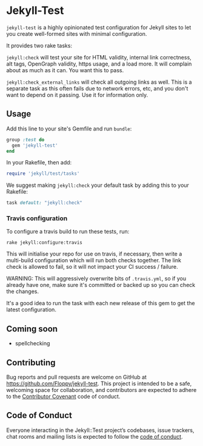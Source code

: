 # Jekyll-Test

`jekyll-test` is a highly opinionated test configuration for Jekyll sites to let you create well-formed sites with minimal configuration.

It provides two rake tasks:

`jekyll:check` will test your site for HTML validity, internal link correctness, alt tags, OpenGraph validity, https usage, and a load more. It will complain about as much as it can. You want this to pass.

`jekyll:check_external_links` will check all outgoing links as well. This is a separate task as this often fails due to network errors, etc, and you don't want to depend on it passing. Use it for information only.

## Usage

Add this line to your site's Gemfile and run `bundle`:

```ruby
group :test do
  gem 'jekyll-test'
end
```

In your Rakefile, then add:

```ruby
require 'jekyll/test/tasks'
```

We suggest making `jekyll:check` your default task by adding this to your Rakefile:

```rake
task default: "jekyll:check"
```

### Travis configuration

To configure a travis build to run these tests, run:

```
rake jekyll:configure:travis
```

This will initialise your repo for use on travis, if necessary, then write a multi-build configuration which will run both checks together. The link check is allowed to fail, so it will not impact your CI success / failure.

WARNING: This will aggressively overwrite bits of `.travis.yml`, so if you already have one, make sure it's committed or backed up so you can check the changes.

It's a good idea to run the task with each new release of this gem to get the latest configuration.

## Coming soon

* spellchecking

## Contributing

Bug reports and pull requests are welcome on GitHub at https://github.com/Floppy/jekyll-test. This project is intended to be a safe, welcoming space for collaboration, and contributors are expected to adhere to the [Contributor Covenant](http://contributor-covenant.org) code of conduct.

## Code of Conduct

Everyone interacting in the Jekyll::Test project’s codebases, issue trackers, chat rooms and mailing lists is expected to follow the [code of conduct](https://github.com/[USERNAME]/jekyll-test/blob/master/CODE_OF_CONDUCT.md).